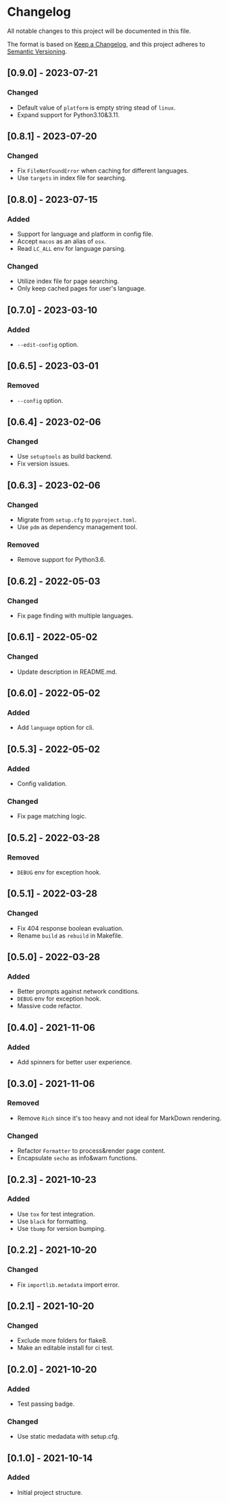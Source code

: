 # Changelog

All notable changes to this project will be documented in this file.

The format is based on [Keep a Changelog](https://keepachangelog.com/en/1.0.0/),
and this project adheres to [Semantic Versioning](https://semver.org/spec/v2.0.0.html).

## [0.9.0] - 2023-07-21
### Changed
- Default value of `platform` is empty string stead of `linux`.
- Expand support for Python3.10&3.11.

## [0.8.1] - 2023-07-20
### Changed
- Fix `FileNotFoundError` when caching for different languages.
- Use `targets` in index file for searching.

## [0.8.0] - 2023-07-15
### Added
- Support for language and platform in config file.
- Accept `macos` as an alias of `osx`.
- Read `LC_ALL` env for language parsing.
### Changed
- Utilize index file for page searching.
- Only keep cached pages for user's language.

## [0.7.0] - 2023-03-10
### Added
- `--edit-config` option.

## [0.6.5] - 2023-03-01
### Removed
- `--config` option.

## [0.6.4] - 2023-02-06
### Changed
- Use `setuptools` as build backend.
- Fix version issues.

## [0.6.3] - 2023-02-06
### Changed
- Migrate from `setup.cfg` to `pyproject.toml`.
- Use `pdm` as dependency management tool.
### Removed
- Remove support for Python3.6.

## [0.6.2] - 2022-05-03
### Changed
- Fix page finding with multiple languages.

## [0.6.1] - 2022-05-02
### Changed
- Update description in README.md.

## [0.6.0] - 2022-05-02
### Added
- Add `language` option for cli.

## [0.5.3] - 2022-05-02
### Added
- Config validation.
### Changed
- Fix page matching logic.

## [0.5.2] - 2022-03-28
### Removed
- `DEBUG` env for exception hook.

## [0.5.1] - 2022-03-28
### Changed
- Fix 404 response boolean evaluation.
- Rename `build` as `rebuild` in Makefile.

## [0.5.0] - 2022-03-28
### Added
- Better prompts against network conditions.
- `DEBUG` env for exception hook.
- Massive code refactor.

## [0.4.0] - 2021-11-06
### Added
- Add spinners for better user experience.

## [0.3.0] - 2021-11-06
### Removed
- Remove `Rich` since it's too heavy and not ideal for MarkDown rendering.

### Changed
- Refactor `Formatter` to process&render page content.
- Encapsulate `secho` as info&warn functions.

## [0.2.3] - 2021-10-23
### Added
- Use `tox` for test integration.
- Use `black` for formatting.
- Use `tbump` for version bumping.

## [0.2.2] - 2021-10-20
### Changed
- Fix `importlib.metadata` import error.

## [0.2.1] - 2021-10-20
### Changed
- Exclude more folders for flake8.
- Make an editable install for ci test.

## [0.2.0] - 2021-10-20
### Added
- Test passing badge.

### Changed
- Use static medadata with setup.cfg.

## [0.1.0] - 2021-10-14
### Added
- Initial project structure.
